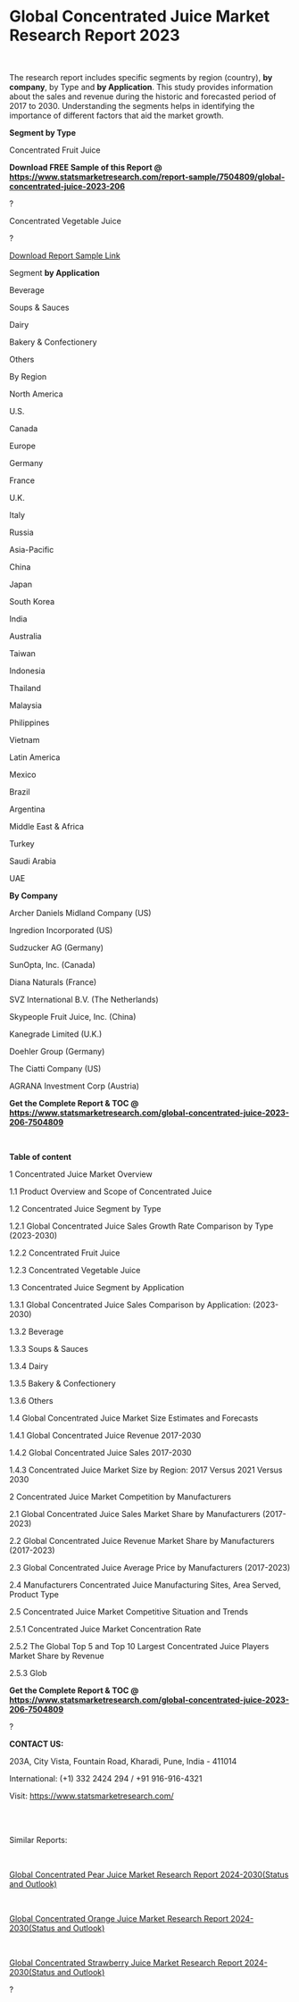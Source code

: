<h1>Global Concentrated Juice Market Research Report 2023</h1><br/><p>The research report includes specific segments by region (country), <strong>by company</strong>, by Type and <strong>by Application</strong>. This study provides information about the sales and revenue during the historic and forecasted period of 2017 to 2030. Understanding the segments helps in identifying the importance of different factors that aid the market growth.</p>
 
 
 
 <p><strong>Segment by Type</strong></p>
 
 
 
 <p>Concentrated Fruit Juice</p>
 
 
 
 <div><b>Download FREE Sample of this Report @ <a href="https://www.statsmarketresearch.com/download-free-sample/7504809/global-concentrated-juice-2023-206">https://www.statsmarketresearch.com/report-sample/7504809/global-concentrated-juice-2023-206</a></b></div>
 
 
 
 <p>? </p>
 
 
 
 <p>Concentrated Vegetable Juice</p>
 
 
 
 <p>? </p>
 
 
 
 <p><a href="https://www.statsmarketresearch.com/download-free-sample/7504809/global-concentrated-juice-2023-206">Download Report Sample Link</a></p>
 
 
 
 <p>Segment <strong>by Application</strong></p>
 
 
 
 <p>Beverage</p>
 
 
 
 <p>Soups & Sauces</p>
 
 
 
 <p>Dairy</p>
 
 
 
 <p>Bakery & Confectionery</p>
 
 
 
 <p>Others</p>
 
 
 
 <p>By Region</p>
 
 
 
 <p>North America</p>
 
 
 
 <p>U.S.</p>
 
 
 
 <p>Canada</p>
 
 
 
 <p>Europe</p>
 
 
 
 <p>Germany</p>
 
 
 
 <p>France</p>
 
 
 
 <p>U.K.</p>
 
 
 
 <p>Italy</p>
 
 
 
 <p>Russia</p>
 
 
 
 <p>Asia-Pacific</p>
 
 
 
 <p>China</p>
 
 
 
 <p>Japan</p>
 
 
 
 <p>South Korea</p>
 
 
 
 <p>India</p>
 
 
 
 <p>Australia</p>
 
 
 
 <p>Taiwan</p>
 
 
 
 <p>Indonesia</p>
 
 
 
 <p>Thailand</p>
 
 
 
 <p>Malaysia</p>
 
 
 
 <p>Philippines</p>
 
 
 
 <p>Vietnam</p>
 
 
 
 <p>Latin America</p>
 
 
 
 <p>Mexico</p>
 
 
 
 <p>Brazil</p>
 
 
 
 <p>Argentina</p>
 
 
 
 <p>Middle East & Africa</p>
 
 
 
 <p>Turkey</p>
 
 
 
 <p>Saudi Arabia</p>
 
 
 
 <p>UAE</p>
 
 
 
 <p><strong>By Company</strong></p>
 
 
 
 <p>Archer Daniels Midland Company (US)</p>
 
 
 
 <p>Ingredion Incorporated (US)</p>
 
 
 
 <p>Sudzucker AG (Germany)</p>
 
 
 
 <p>SunOpta, Inc. (Canada)</p>
 
 
 
 <p>Diana Naturals (France)</p>
 
 
 
 <p>SVZ International B.V. (The Netherlands)</p>
 
 
 
 <p>Skypeople Fruit Juice, Inc. (China)</p>
 
 
 
 <p>Kanegrade Limited (U.K.)</p>
 
 
 
 <p>Doehler Group (Germany)</p>
 
 
 
 <p>The Ciatti Company (US)</p>
 
 
 
 <p>AGRANA Investment Corp (Austria)</p>
 
 
 
 <div><b>Get the Complete Report & TOC @ <a href="https://www.statsmarketresearch.com/global-concentrated-juice-2023-206-7504809">https://www.statsmarketresearch.com/global-concentrated-juice-2023-206-7504809</a></b></div>
 
 
 
 <p><br />
 
 <b>Table of content</b></p>
 
 
 
 <p>1 Concentrated Juice Market Overview<br />
 
 1.1 Product Overview and Scope of Concentrated Juice<br />
 
 1.2 Concentrated Juice Segment by Type<br />
 
 1.2.1 Global Concentrated Juice Sales Growth Rate Comparison by Type (2023-2030)<br />
 
 1.2.2 Concentrated Fruit Juice<br />
 
 1.2.3 Concentrated Vegetable Juice<br />
 
 1.3 Concentrated Juice Segment by Application<br />
 
 1.3.1 Global Concentrated Juice Sales Comparison by Application: (2023-2030)<br />
 
 1.3.2 Beverage<br />
 
 1.3.3 Soups & Sauces<br />
 
 1.3.4 Dairy<br />
 
 1.3.5 Bakery & Confectionery<br />
 
 1.3.6 Others<br />
 
 1.4 Global Concentrated Juice Market Size Estimates and Forecasts<br />
 
 1.4.1 Global Concentrated Juice Revenue 2017-2030<br />
 
 1.4.2 Global Concentrated Juice Sales 2017-2030<br />
 
 1.4.3 Concentrated Juice Market Size by Region: 2017 Versus 2021 Versus 2030<br />
 
 2 Concentrated Juice Market Competition by Manufacturers<br />
 
 2.1 Global Concentrated Juice Sales Market Share by Manufacturers (2017-2023)<br />
 
 2.2 Global Concentrated Juice Revenue Market Share by Manufacturers (2017-2023)<br />
 
 2.3 Global Concentrated Juice Average Price by Manufacturers (2017-2023)<br />
 
 2.4 Manufacturers Concentrated Juice Manufacturing Sites, Area Served, Product Type<br />
 
 2.5 Concentrated Juice Market Competitive Situation and Trends<br />
 
 2.5.1 Concentrated Juice Market Concentration Rate<br />
 
 2.5.2 The Global Top 5 and Top 10 Largest Concentrated Juice Players Market Share by Revenue<br />
 
 2.5.3 Glob</p>
 
 
 
 <div><b>Get the Complete Report & TOC @ <a href="https://www.statsmarketresearch.com/global-concentrated-juice-2023-206-7504809">https://www.statsmarketresearch.com/global-concentrated-juice-2023-206-7504809</a></b></div>
 
 
 
 <p>? </p>
 
 
 
 <p><b>CONTACT US:</b><br />
 
 203A, City Vista, Fountain Road, Kharadi, Pune, India - 411014<br />
 
 International: (+1) 332 2424 294 / +91 916-916-4321<br />
 
 Visit: <a href="https://www.statsmarketresearch.com/">https://www.statsmarketresearch.com/</a><br />
 
 <br />
 
 <br />
 
 Similar Reports:<br />
 
 <br />
 
 <a href="https://www.statsmarketresearch.com/global-concentrated-pear-juice-2024-2030-764-7945382">Global Concentrated Pear Juice Market Research Report 2024-2030(Status and Outlook)</a><br />
 
 <br />
 
 <a href="https://www.statsmarketresearch.com/global-concentrated-orange-juice-2024-2030-981-7945383">Global Concentrated Orange Juice Market Research Report 2024-2030(Status and Outlook)</a><br />
 
 <br />
 
 <a href="https://www.statsmarketresearch.com/global-concentrated-strawberry-juice-2024-2030-718-7945384">Global Concentrated Strawberry Juice Market Research Report 2024-2030(Status and Outlook)</a><br />
 
 ? </p>